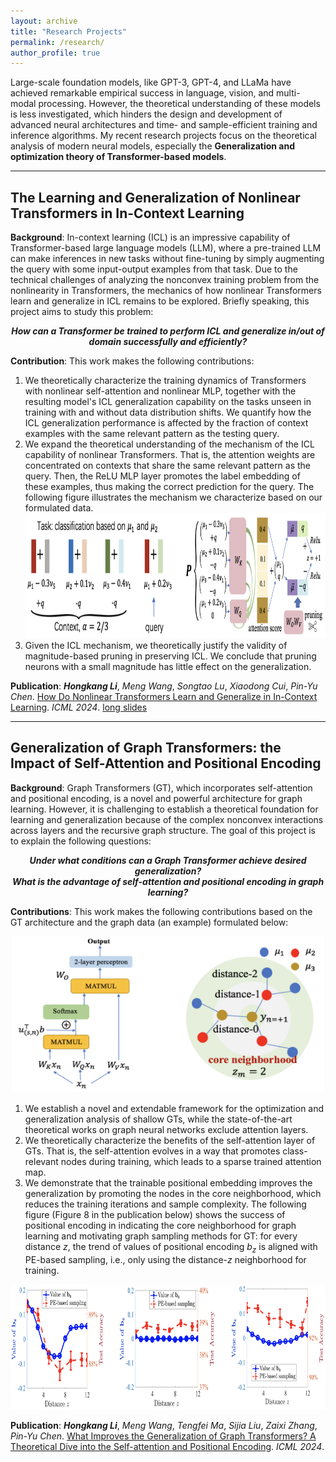 ```yaml
---
layout: archive
title: "Research Projects"
permalink: /research/
author_profile: true
---
```


Large-scale foundation models, like GPT-3, GPT-4, and LLaMa have achieved remarkable empirical success in language, vision, and multi-modal processing. However, the theoretical understanding of these models is less investigated, which hinders the design and development of advanced neural architectures and time- and sample-efficient training and inference algorithms. My recent research projects focus on the theoretical analysis of modern neural models, especially the **Generalization and optimization theory of Transformer-based models**.

------
## The Learning and Generalization of Nonlinear Transformers in In-Context Learning

**Background**: In-context learning (ICL) is an impressive capability of Transformer-based large language models (LLM), where a pre-trained LLM can make inferences in new tasks without fine-tuning by simply augmenting the query with some input-output examples from that task. Due to the technical challenges of analyzing the nonconvex training problem from the nonlinearity in Transformers, the mechanics of how nonlinear Transformers learn and generalize in ICL remains to be explored. Briefly speaking, this project aims to study this problem: <center><b><em>How can a Transformer be trained to perform ICL and generalize in/out of domain successfully and efficiently?</em></b></center>

**Contribution**: This work makes the following contributions:

1. We theoretically characterize the training dynamics of Transformers with nonlinear self-attention and nonlinear MLP, together with the resulting model's ICL generalization capability on the tasks unseen in training with and without data distribution shifts. We quantify how the ICL generalization performance is affected by the fraction of context examples with the same relevant pattern as the testing query. 
2. We expand the theoretical understanding of the mechanism of the ICL capability of nonlinear Transformers. That is, the attention weights are concentrated on contexts that share the same relevant pattern as the query. Then, the ReLU MLP layer promotes the label embedding of these examples, thus making the correct prediction for the query. The following figure illustrates the mechanism we characterize based on our formulated data. <div align=center><img width="850" height="200" src="../images/icl-mechanism.png"/></div>
3. Given the ICL mechanism, we theoretically justify the validity of magnitude-based pruning in preserving ICL. We conclude that pruning neurons with a small magnitude has little effect on the generalization.

**Publication**: _**Hongkang Li**_, _Meng Wang_, _Songtao Lu_, _Xiaodong Cui_, _Pin-Yu Chen_. [How Do Nonlinear Transformers Learn and Generalize in In-Context Learning](https://arxiv.org/pdf/2402.15607). _ICML 2024_. [long slides](https://lohek330.github.io/lihongkang.github.io/files/icl_ibm_slides.pdf)


------
## Generalization of Graph Transformers: the Impact of Self-Attention and Positional Encoding

**Background**: Graph Transformers (GT), which incorporates self-attention and positional encoding, is a novel and powerful architecture for graph learning. However, it is challenging to establish a theoretical foundation for learning and generalization because of the complex nonconvex interactions across layers and the recursive graph structure. The goal of this project is to explain the following questions:
<center><b><em>Under what conditions can a Graph Transformer achieve desired generalization?</em></b></center>

<center><b><em>What is the advantage of self-attention and positional encoding in graph learning?</em></b></center>

**Contributions**: This work makes the following contributions based on the GT architecture and the graph data (an example) formulated below:
<div align=center><img width="500" height="250" src="../images/GT_formulation.png"/></div>

1. We establish a novel and extendable framework for the optimization and generalization analysis of shallow GTs, while the state-of-the-art theoretical works on graph neural networks exclude attention layers.
2. We theoretically characterize the benefits of the self-attention layer of GTs. That is, the self-attention evolves in a way that promotes class-relevant nodes during training, which leads to a sparse trained attention map.
3. We demonstrate that the trainable positional embedding improves the generalization by promoting the nodes in the core neighborhood, which reduces the training iterations and sample complexity. The following figure (Figure 8 in the publication below) shows the success of positional encoding in indicating the core neighborhood for graph learning and motivating graph sampling methods for GT: for every distance $z$, the trend of values of positional encoding $b_z$ is aligned with PE-based sampling, i.e., only using the distance-$z$ neighborhood for training.
<div align=center><img width="850" height="200" src="../images/GT_PE_exp.png"/></div>

**Publication**: _**Hongkang Li**_, _Meng Wang_, _Tengfei Ma_, _Sijia Liu_, _Zaixi Zhang_, _Pin-Yu Chen_. [What Improves the Generalization of Graph Transformers? A Theoretical Dive into the Self-attention and Positional Encoding](https://arxiv.org/pdf/2406.01977). _ICML 2024_.
